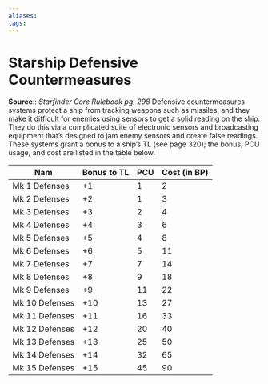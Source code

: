 ```yaml
---
aliases: 
tags: 
---
```


# Starship Defensive Countermeasures

**Source**:: _Starfinder Core Rulebook pg. 298_
Defensive countermeasures systems protect a ship from tracking weapons such as missiles, and they make it difficult for enemies using sensors to get a solid reading on the ship. They do this via a complicated suite of electronic sensors and broadcasting equipment that’s designed to jam enemy sensors and create false readings. These systems grant a bonus to a ship’s TL (see page 320); the bonus, PCU usage, and cost are listed in the table below.  

| Nam            | Bonus to TL | PCU | Cost (in BP) |
| -------------- | ----------- | --- | ------------ |
| Mk 1 Defenses  | +1          | 1   | 2            |
| Mk 2 Defenses  | +2          | 1   | 3            |
| Mk 3 Defenses  | +3          | 2   | 4            |
| Mk 4 Defenses  | +4          | 3   | 6            |
| Mk 5 Defenses  | +5          | 4   | 8            |
| Mk 6 Defenses  | +6          | 5   | 11           |
| Mk 7 Defenses  | +7          | 7   | 14           |
| Mk 8 Defenses  | +8          | 9   | 18           |
| Mk 9 Defenses  | +9          | 11  | 22           |
| Mk 10 Defenses | +10         | 13  | 27           |
| Mk 11 Defenses | +11         | 16  | 33           |
| Mk 12 Defenses | +12         | 20  | 40           |
| Mk 13 Defenses | +13         | 25  | 50           |
| Mk 14 Defenses | +14         | 32  | 65           |
| Mk 15 Defenses | +15         | 45  | 90           |
